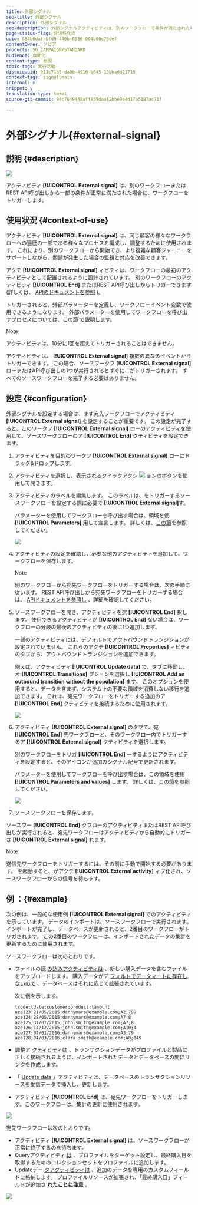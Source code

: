 ```yaml
---
title: 外部シグナル
seo-title: 外部シグナル
description: 外部シグナル
seo-description: 外部シグナルアクティビティは、別のワークフローで条件が満たされた場合にワークフローをトリガーします。
page-status-flag: 非活性化の
uuid: 884b6daf-bfd9-440b-8336-004b80c76def
contentOwner: ソビア
products: SG_CAMPAIGN/STANDARD
audience: 自動化
content-type: 参照
topic-tags: 実行活動
discoiquuid: 911c71b5-da8b-4916-b645-13bba6d21715
context-tags: signal,main
internal: n
snippet: y
translation-type: tm+mt
source-git-commit: 94c7649448aff859daaf2bbe9a4d17a5187ac71f

---
```



# 外部シグナル{#external-signal}

## 説明 {#description}

![](assets/signal.png)

アクティビティ **[!UICONTROL External signal]** は、別のワークフローまたはREST API呼び出しから一部の条件が正常に満たされた場合に、ワークフローをトリガーします。

## 使用状況 {#context-of-use}

アクティビティ **[!UICONTROL External signal]** は、同じ顧客の様々なワークフローへの遍歴の一部である様々なプロセスを編成し、調整するために使用されます。 これにより、別のワークフローから開始でき、より複雑な顧客ジャーニーをサポートしながら、問題が発生した場合の監視と対応を改善できます。

アクテ **[!UICONTROL External signal]** ィビティは、ワークフローの最初のアクティビティとして配置されるように設計されています。 別のワークフローのアクティビティ **[!UICONTROL End]** またはREST API呼び出しからトリガーできます(詳しくは、 [APIのドキュメントを参照](https://final-docs.campaign.adobe.com/doc/standard/en/api/ACS_API.html#triggering-a-signal-activity) )。

トリガーされると、外部パラメーターを定義し、ワークフローイベント変数で使用できるようになります。 外部パラメーターを使用してワークフローを呼び出すプロセスについては、この節 [で説明しま](../../automating/using/calling-a-workflow-with-external-parameters.md)す。

>[!NOTE]
>
>アクティビティは、10分に1回を超えてトリガーされることはできません。

アクティビティは、 **[!UICONTROL External signal]** 複数の異なるイベントからトリガーできます。 この場合、ソースワークフ **[!UICONTROL External signal]** ローまたはAPI呼び出しの1つが実行されるとすぐに、がトリガーされます。 すべてのソースワークフローを完了する必要はありません。

## 設定 {#configuration}

外部シグナルを設定する場合は、まず宛先ワークフローでアクティビティ **[!UICONTROL External signal]** を設定することが重要です。 この設定が完了すると、このワークフ **[!UICONTROL External signal]** ローのアクティビティを使用して、ソースワークフローのア **[!UICONTROL End]** クティビティを設定できます。

1. アクティビティを目的のワークフ **[!UICONTROL External signal]** ローにドラッグ&amp;ドロップします。
1. アクティビティを選択し、表示されるクイックアクシ ![](assets/edit_darkgrey-24px.png) ョンのボタンを使用して開きます。
1. アクティビティのラベルを編集します。 このラベルは、をトリガーするソースワークフローを設定する際に必要で **[!UICONTROL External signal]**&#x200B;す。

   パラメーターを使用してワークフローを呼び出す場合は、領域を使 **[!UICONTROL Parameters]** 用して宣言します。 詳しくは、[この節](../../automating/using/calling-a-workflow-with-external-parameters.md#declaring-the-parameters-in-the-external-signal-activity)を参照してください。

   ![](assets/external_signal_configuration.png)

1. アクティビティの設定を確認し、必要な他のアクティビティを追加して、ワークフローを保存します。

   >[!NOTE]
   >
   >別のワークフローから宛先ワークフローをトリガーする場合は、次の手順に従います。 REST API呼び出しから宛先ワークフローをトリガーする場合は、 [APIドキュメントを参照し](https://final-docs.campaign.adobe.com/doc/standard/en/api/ACS_API.html#triggering-a-signal-activity) 、詳細を確認してください。

1. ソースワークフローを開き、アクティビティを選 **[!UICONTROL End]** 択します。 使用できるアクティビティが **[!UICONTROL End]** ない場合は、ワークフローの分岐の最後のアクティビティの後に1つ追加します。

   一部のアクティビティには、デフォルトでアウトバウンドトランジションが設定されていません。 これらのアクテ **[!UICONTROL Properties]** ィビティのタブから、アウトバウンドトランジションを追加できます。

   例えば、アクティビティ **[!UICONTROL Update data]** で、タブに移動し、オ **[!UICONTROL Transitions]** プションを選択し **[!UICONTROL Add an outbound transition without the population]** ます。 このオプションを使用すると、データを含まず、システム上の不要な領域を消費しない移行を追加できます。 これは、宛先ワークフローをトリガーする追加のア **[!UICONTROL End]** クティビティを接続するために使用されます。

   ![](assets/external_signal_empty_transition.png)

1. アクティビティ **[!UICONTROL External signal]** のタブで、宛 **[!UICONTROL End]** 先ワークフローと、そのワークフロー内でトリガーするア **[!UICONTROL External signal]** クティビティを選択します。

   別のワークフローをトリガ **[!UICONTROL End]** ーするようにアクティビティを設定すると、そのアイコンが追加のシグナル記号で更新されます。

   パラメーターを使用してワークフローを呼び出す場合は、この領域を使用 **[!UICONTROL Parameters and values]** します。 詳しくは、[この節](../../automating/using/calling-a-workflow-with-external-parameters.md#defining-the-parameters-when-calling-the-workflow)を参照してください。

   ![](assets/external_signal_end.png)

1. ソースワークフローを保存します。

ソースワー **[!UICONTROL End]** クフローのアクティビティまたはREST API呼び出しが実行されると、宛先ワークフローはアクティビティから自動的にトリガーさ **[!UICONTROL External signal]** れます。

>[!NOTE]
>
>送信先ワークフローをトリガーするには、その前に手動で開始する必要があります。 を起動すると、がアクテ **[!UICONTROL External activity]** ィブ化され、ソースワークフローからの信号を待ちます。

## 例 ：{#example}

次の例は、一般的な使用例 **[!UICONTROL External signal]** でのアクティビティを示しています。 データのインポートは、ソースワークフローで実行されます。 インポートが完了し、データベースが更新されると、2番目のワークフローがトリガされます。 この2番目のワークフローは、インポートされたデータの集計を更新するために使用されます。

ソースワークフローは次のとおりです。

* ファイルの読 [み込みアクティビティは](../../automating/using/load-file.md) 、新しい購入データを含むファイルをアップロードします。 購入データがデ [フォルトでデータマートに存在しないので](../../developing/using/data-model-concepts.md) 、データベースはそれに応じて拡張されています。

   次に例を示します。

   ```
   tcode;tdate;customer;product;tamount
   aze123;21/05/2015;dannymars@example.com;A2;799
   aze124;28/05/2015;dannymars@example.com;A7;8
   aze125;31/07/2015;john.smith@example.com;A7;8
   aze126;14/12/2015;john.smith@example.com;A10;4
   aze127;02/01/2016;dannymars@example.com;A3;79
   aze128;04/03/2016;clara.smith@example.com;A8;149
   ```

* 調整ア [クティビティは](../../automating/using/reconciliation.md) 、トランザクションデータがプロファイルと製品に正しく接続されるように、インポートされたデータとデータベースの間にリンクを作成します。
* 「 [Update data](../../automating/using/update-data.md) 」アクティビティは、データベースのトランザクションリソースを受信データで挿入し、更新します。
* アクティビティ **[!UICONTROL End]** は、宛先ワークフローをトリガーします。このワークフローは、集計の更新に使用されます。

![](assets/signal_example_source1.png)

宛先ワークフローは次のとおりです。

* アクティビティ **[!UICONTROL External signal]** は、ソースワークフローが正常に終了するのを待ちます。
* Queryアクティビティ [は](../../automating/using/query.md#enriching-data) 、プロファイルをターゲット設定し、最終購入日を取得するためのコレクションセットをプロファイルに追加します。
* Updateデー [タアクティビティは](../../automating/using/update-data.md) 、追加のデータを専用のカスタムフィールドに格納します。 プロファイルリソースが拡張され、「最終購入日」フィールドが追加さ **れたことに注意** 。

![](assets/signal_example_source2.png)

